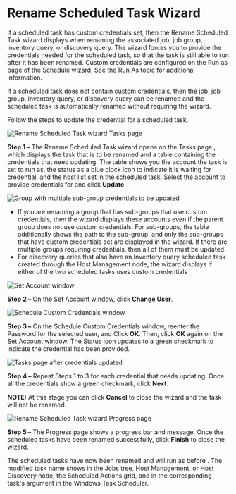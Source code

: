 # Rename Scheduled Task Wizard

If a scheduled task has custom credentials set, then the Rename Scheduled Task wizard displays when
renaming the associated job, job group, inventory query, or discovery query. The wizard forces you
to provide the credentials needed for the scheduled task, so that the task is still able to run
after it has been renamed. Custom credentials are configured on the Run as page of the Schedule
wizard. See the [Run As](/docs/accessanalyzer/12.0/administration/schedule/wizard.md#run-as) topic for additional information.

If a scheduled task does not contain custom credentials, then the job, job group, inventory query,
or discovery query can be renamed and the scheduled task is automatically renamed without requiring
the wizard.

Follow the steps to update the credential for a scheduled task.

![Rename Scheduled Task wizard Tasks page](/img/product_docs/accessanalyzer/admin/schedule/tasks.webp)

**Step 1 –** The Rename Scheduled Task wizard opens on the Tasks page , which displays the task that
is to be renamed and a table containing the credentials that need updating. The table shows you the
account the task is set to run as, the status as a blue clock icon to indicate it is waiting for
credential, and the host list set in the scheduled task. Select the account to provide credentials
for and click **Update**.

![Group with multiple sub-group credentials to be updated](/img/product_docs/accessanalyzer/admin/schedule/taskssubgroups.webp)

- If you are renaming a group that has sub-groups that use custom credentials, then the wizard
  displays these accounts even if the parent group does not use custom credentials. For sub-groups,
  the table additionally shows the path to the sub-group, and only the sub-groups that have custom
  credentials set are displayed in the wizard. If there are multiple groups requiring credentials,
  then all of them must be updated.
- For discovery queries that also have an Inventory query scheduled task created through the Host
  Management node, the wizard displays if either of the two scheduled tasks uses custom credentials

![Set Account window](/img/product_docs/accessanalyzer/admin/schedule/setaccount.webp)

**Step 2 –** On the Set Account window, click **Change User**.

![Schedule Custom Credentials window](/img/product_docs/accessanalyzer/admin/schedule/schedulecustomcredentials.webp)

**Step 3 –** On the Schedule Custom Credentials window, reenter the Password for the selected user,
and Click **OK**. Then, click **OK** again on the Set Account window. The Status icon updates to a
green checkmark to indicate the credential has been provided.

![Tasks page after credentials updated](/img/product_docs/accessanalyzer/admin/schedule/tasksupdated.webp)

**Step 4 –** Repeat Steps 1 to 3 for each credential that needs updating. Once all the credentials
show a green checkmark, click **Next**.

**NOTE:** At this stage you can click **Cancel** to close the wizard and the task will not be
renamed.

![Rename Scheduled Task wizard Progress page](/img/product_docs/accessanalyzer/install/application/upgrade/progress.webp)

**Step 5 –** The Progress page shows a progress bar and message. Once the scheduled tasks have been
renamed successfully, click **Finish** to close the wizard.

The scheduled tasks have now been renamed and will run as before . The modified task name shows in
the Jobs tree, Host Management, or Host Discovery node, the Scheduled Actions grid, and in the
corresponding task's argument in the Windows Task Scheduler.
